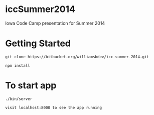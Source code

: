 iccSummer2014
=============

Iowa Code Camp presentation for Summer 2014


Getting Started
===============

    git clone https://bitbucket.org/williamsbdev/icc-summer-2014.git

    npm install

To start app
============

    ./bin/server

    visit localhost:8000 to see the app running
